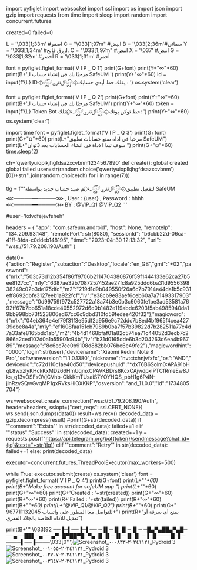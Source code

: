 import pyfiglet
import websocket
import ssl
import os
import json
import gzip
import requests
from time import sleep
import random
import concurrent.futures

created=0
failed=0


L = '\033[1;33m' #اصفر
C = "\033[1;97m" #ابيض
B = '\033[2;36m'#سمائي
Y = '\033[1;34m' #ازرق فاتح.
C = "\033[1;97m" #ابيض
X = '\037' #ابيض
G = '\033[1;32m'  #أخضر
R = '\033[1;31m' #أحمر

font = pyfiglet.figlet_format('V l P _ Q 1')
print(G+font)
print(Y+"∞"*60)
print(B+'مرحبًا بك في إنشاء حساب لـ SafeUM ')
print(Y+"∞"*60)
id = input(f'{L} ID ⍣⃟ـ𓆪ᬼ𓆪ٱلﻗﻓري𓆩ᬼ𓆩⍣⃟    يقلك حط أيدي حسابك : ')
os.system('clear')

font = pyfiglet.figlet_format('V l P _ Q 2')
print(G+font)
print(Y+"∞"*60)
print(B+'مرحبًا بك في إنشاء حساب لـ SafeUM') 
print(Y+"∞"*60)
token = input(f'{L} Token Bot يقلك ⍣⃟ـ𓆪ᬼ𓆪ٱلﻗﻓري𓆩ᬼ𓆩⍣⃟   حط توكن بوتك: ')
print(Y+"∞"*60)
os.system('clear')

import time 
font = pyfiglet.figlet_format('V l P _ Q 3')
print(G+font)
print(G+"¤"*60)
print(L+"مرحبا في اداة صنع حسابات تطبيق SafeUM")
print(L+"سوف تبدا الاداة في انشاء الحسابات بعد 3ثوان ")
print(G+"¤"*60)
time.sleep(2)


ch='qwertyuioplkjhgfdsazxcvbnm1234567890'
def create():
 global created
 global failed
 user=str(random.choice('qwertyuioplkjhgfdsazxcvbnm')[0])+str(''.join(random.choice(ch) for i in range(7)))
 
 tlg = f'''تم صيد حساب جديد بواسطة ⍣⃟ـ𓆪ᬼ𓆪ٱلﻗﻓري𓆩ᬼ𓆩⍣⃟    لتفعيل تطبيق SafeUM
⋘─────━━─────⋙
˛ U𝗌er  : {user}
˛ 𝖯𝖺𝗌𝗌𝗐𝗈𝗋𝖽 : hhhh
⋘─────━━─────⋙
BY : @VlP_Q1 @VlP_Q2
   '''
 
 #user='kdvdfejevfsheh'
 
 headers = {
     "app": "com.safeum.android",
     "host": None,
     "remoteIp": "134.209.93.148",
     "remotePort": str(8080),
     "sessionId": "b6cbb22d-06ca-41ff-8fda-c0ddeb148195",
     "time": "2023-04-30 12:13:32",
     "url": "wss://51.79.208.190/Auth"
 }
 
 
 data0={"action":"Register","subaction":"Desktop","locale":"en_GB","gmt":"+02","password":{"m1x":"503c73d12b354f86ff9706b2114704380876f59f1444133e62ca27b5ee8127cc","m1y":"6387ae32b7087257452ae27fc8a925ddd6ba31d955639838249c02b3de175dfc","m2":"219d1d9b049550f26a6c7b7914a44da1b5c931eff8692dbfe3127eeb1a922fcf","iv":"e38cb9e83aef6ceb60a7a71493317903","message":"0d99759f972c527722a18a74b3e0b3c6060fe1be3ad53581a7692ff67b7bb651a18cde40552972d6d0b1482e119abde6203f5ab4985940da19bb998bb73f523806ed67cc6c9dbd310fd59fedee420f32"},"magicword":{"m1x":"04eb364e4ef79f31f3e95df2a956e9c72ddc7b8ed4bf965f4cea42739dbe8a4a","m1y":"ef1608faa151cb7989b0ba7f57b39822d7b282511a77c4d7a33afe8165bdc1ab","m2":"4b4d1468bfaf01a82c574ea71c44052d3ecb7c2866a2ced102d0a1a55901c94b","iv":"b31d0165dde6b3d204263d6ea4b96789","message":"8c6ec7ce0b9108d882bb076be6e49fe2"},"magicwordhint":"0000","login":str(user),"devicename":"Xiaomi Redmi Note 8 Pro","softwareversion":"1.1.0.1380","nickname":"hvtctchnjvfxfx","os":"AND","deviceuid":"c72d110c1ae40d50","devicepushuid":"*dxT6B6Solm0:APA91bHqL8wxzlyKHckKxMDz66HmUqmxCPAVKBDrs8KcxCAjwdpxIPTCfRmeEw8Jks_q13vOSFsOVjCVhb-CkkKmTUsaiS7YOYHQS_pbH1g6P4N-jlnRzySQwGvqMP1gxRVksHiOXKKP","osversion":"and_11.0.0","id":"1734805704"}
 
 ws=websocket.create_connection("wss://51.79.208.190/Auth", header=headers, sslopt={"cert_reqs": ssl.CERT_NONE})
 ws.send(json.dumps(data0))
 result=ws.recv()
 decoded_data = gzip.decompress(result)
 #print(G+str(decoded_data))
 if '"comment":"Exists"' in str(decoded_data):
  failed+=1
 elif '"status":"Success"' in str(decoded_data):
  created+=1
  y = requests.post(f"https://api.telegram.org/bot{token}/sendmessage?chat_id={id}&text="+str(tlg))
 elif '"comment":"Retry"' in str(decoded_data):
  failed+=1
 else:
  print(decoded_data)


executor=concurrent.futures.ThreadPoolExecutor(max_workers=500)

while True:
 executor.submit(create)
 os.system('clear')
 font = pyfiglet.figlet_format('V l P _ Q 4')
 print(G+font)
 print(L+"_"*60)
 print(B+"Make free account for safeUM app ")
 print(L+"_"*60)
 print(G+"∞"*60)
 print(G+'Created : '+str(created))
 print(G+"∞"*60)
 print(R+"∞"*60)
 print(R+'Failed : '+str(failed))
 print(R+"∞"*60)
 print(B+"_"*60)
 print(L+"@VlP_Q1/@VlP_Q2")
 print(B+"_"*60)
 print(G+"                                                                 للتواصل معا المطور على واتساب 967711132045+")
 print(R+"يمنع أي سرقة أو تعديل للآداة الخاصة بالجلاد القفري")

 print(B+''' \033[92
 ──▐─▌──▐─▌──
─▐▌─▐▌▐▌─▐▌─
─█▄▀▄██▄▀▄█─
──▄──██▌─▄──
▄▀─█▀██▀█─▀▄
▐▌▐▌─▐▌─▐▌▐▌
─▐─█────█─▌─
────▌──▐────\033[0''')![Screenshot_٢٠٢٤١١٢١-٠٠٠٨٣٣_Pydroid 3](https://github.com/user-attachments/assets/e2295de5-60ab-4499-8eec-72e76d2fd950)
![Screenshot_٢٠٢٤١١٢١-٠٠١٠٥٥_Pydroid 3](https://github.com/user-attachments/assets/51c35bc2-11b2-491b-be08-30aa1c6513b4)
![Screenshot_٢٠٢٤١١٢١-٠٠٢٧٠٧_Pydroid 3](https://github.com/user-attachments/assets/3c6d7e06-be4b-4b08-9f0b-a7035bcfaed7)
![Screenshot_٢٠٢٤١١٢١-٠٠٣٦٤٧_Pydroid 3](https://github.com/user-attachments/assets/c00883e2-976b-47a5-8cb7-fd6da5866392)
